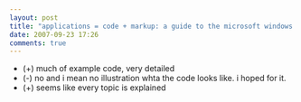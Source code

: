 ```yaml
---
layout: post
title: "applications = code + markup: a guide to the microsoft windows presentation foundation by charles petzold"
date: 2007-09-23 17:26
comments: true
---
```

- (+) much of example code, very detailed
- (-) no and i mean no illustration whta the code looks like. i hoped for it.
- (+) seems like every topic is explained
 